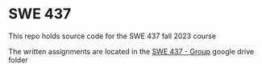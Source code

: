 # SWE 437

This repo holds source code for the SWE 437 fall 2023 course

The written assignments are located in the [SWE 437 - Group](https://drive.google.com/drive/folders/11uKYwG2Rab2XvNp8Cl5AtWwDgCT9RE_H?usp=drive_link) google drive folder
